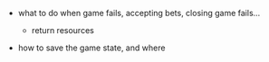 - what to do when game fails, accepting bets, closing game fails...
    - return resources

- how to save the game state, and where
